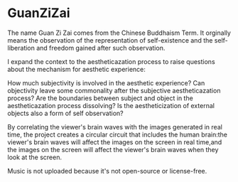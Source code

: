 # GuanZiZai
The name Guan Zi Zai comes from the Chinese Buddhaism Term.
It orginally means the observation of the representation of self-existence and the self-liberation and freedom gained after such observation.

I expand the context to the aestheticazation process to raise questions about the mechanism for aesthetic experience: 

How much subjectivity is involved in the aesthetic experience? 
Can objectivity leave some commonality after the subjective aestheticazation process?
Are the boundaries between subject and object in the aestheticazation process dissolving?
Is the aestheticization of external objects also a form of self observation?

By correlating the viewer's brain waves with the images generated in real time, the project creates a circular circuit that includes the human brain:the viewer's brain waves will affect the images on the screen in real time,and the images on the screen will affect the viewer's brain waves when they look at the screen.

Music is not uploaded because it's not open-source or license-free.
